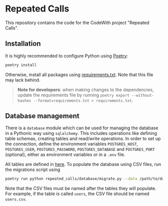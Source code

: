 # Repeated Calls
This repository contains the code for the CodeWith project "Repeated Calls".

## Installation
It is highly recommended to configure Python using [Poetry](https://python-poetry.org/docs/):

```bash
poetry install
```

Otherwise, install all packages using [requirements.txt](/requirements.txt). Note that this file may lack behind.

> **Note for developers**: when making changes to the dependencies, update the requirements file by running `poetry export --without-hashes --format=requirements.txt > requirements.txt`.

## Database management
There is a `database` module which can be used for managing the database in a Pythonic way using `sqlalchemy`. This includes operations like defining table schemas, creating tables and read/write operations. In order to set up the connection, define the environment variables `POSTGRES_HOST`, `POSTGRES_USER`, `POSTGRES_PASSWORD`, `POSTGRES_DATABASE` and `POSTGRES_PORT` (optional), either as environment variables or in a `.env` file.

All tables are defined in [here](/repeated_calls/database/tables.py). To populate the database using CSV files, run the migrations script using

```bash
poetry run python repeated_calls/database/migrate.py --data /path/to/data
```

Note that the CSV files must be named after the tables they will populate. For example, if the table is called `users`, the CSV file should be named `users.csv`.
